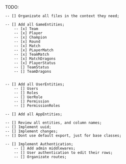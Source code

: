 TODO:

    -- [] Organizate all files in the context they need;

    -- [] Add all GameEntities;
        -- [x] Team
        -- [x] Player
        -- [x] Champion
        -- [x] Round
        -- [x] Match
        -- [x] PLayerMatch
        -- [x] TeamMatch
        -- [x] MatchDragons
        -- [x] PlayerStatus
        -- [] TeamStatus
        -- [] TeamDragons


    -- [] Add all UserEntities;
        -- [] Users
        -- [] Roles
        -- [] UerRole
        -- [] Permission
        -- [] PermissionRoles

    -- [] Add all AppEntities;
    
    -- [] Review all entities, and column names;
    -- [] Implement uuid;
    -- [] Implement changes;
    -- [] Dont use default export, just for base classes;

    -- [] Implement Authentication;
        -- [] Add admin middlewares;
        -- [] User authentication to edit their rows;
        -- [] Organizate routes;